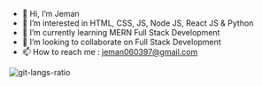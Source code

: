 - 👋 Hi, I’m Jeman
- 👀 I’m interested in HTML, CSS, JS, Node JS, React JS & Python
- 🌱 I’m currently learning MERN Full Stack Development
- 💞️ I’m looking to collaborate on Full Stack Development
- 📫 How to reach me : jeman060397@gmail.com
<!---
Jeman-Kumar-97-06/Jeman-Kumar-97-06 is a ✨ special ✨ repository because its `README.md` (this file) appears on your GitHub profile.
You can click the Preview link to take a look at your changes.
--->
![git-langs-ratio](github-readme-stats.vercel.app/api/top-langs/?username=Jeman-Kumar-97-06&layout=compact&theme=dark)
